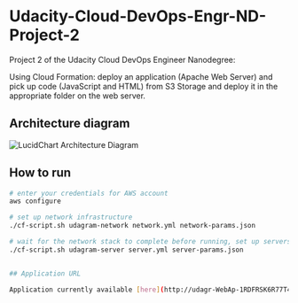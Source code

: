 # Udacity-Cloud-DevOps-Engr-ND-Project-2

Project 2 of the Udacity Cloud DevOps Engineer Nanodegree:

Using Cloud Formation: deploy an application (Apache Web Server) and pick up code (JavaScript and HTML) from S3 Storage and deploy it in the appropriate folder on the web server.

## Architecture diagram

![LucidChart Architecture Diagram](./Project2-Architecture.png)

## How to run

```bash
# enter your credentials for AWS account
aws configure

# set up network infrastructure
./cf-script.sh udagram-network network.yml network-params.json

# wait for the network stack to complete before running, set up servers
./cf-script.sh udagram-server server.yml server-params.json


## Application URL

Application currently available [here](http://udagr-WebAp-1RDFRSK6R77T4-933787679.us-east-1.elb.amazonaws.com/).
